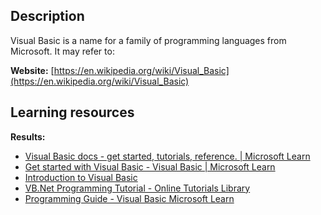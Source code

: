 ## Description
Visual Basic is a name for a family of programming languages from Microsoft. It may refer to:

**Website:** [https://en.wikipedia.org/wiki/Visual_Basic](https://en.wikipedia.org/wiki/Visual_Basic)

## Learning resources
**Results:**

* [Visual Basic docs - get started, tutorials, reference. | Microsoft Learn](https://learn.microsoft.com/en-us/dotnet/visual-basic/)
* [Get started with Visual Basic - Visual Basic | Microsoft Learn](https://learn.microsoft.com/en-us/dotnet/visual-basic/getting-started/)
* [Introduction to Visual Basic](https://www.vbtutor.net/lesson1.html)
* [VB.Net Programming Tutorial - Online Tutorials Library](https://www.tutorialspoint.com/vb.net/index.htm)
* [Programming Guide - Visual Basic Microsoft Learn](https://learn.microsoft.com/en-us/dotnet/visual-basic/programming-guide/)


